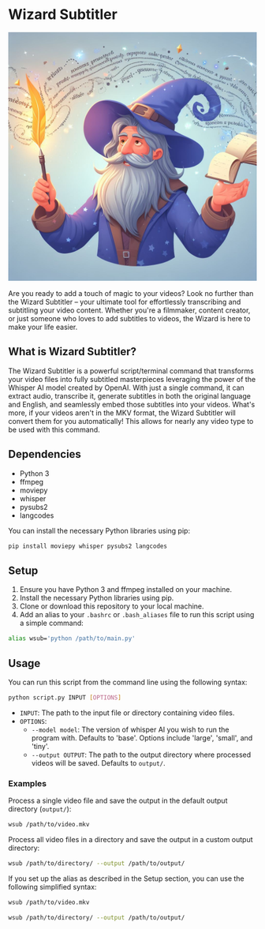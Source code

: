 # Wizard Subtitler
![Wizard Subtitler Mascot](logo.jpeg)

Are you ready to add a touch of magic to your videos? Look no further than the Wizard Subtitler – your ultimate tool for effortlessly transcribing and subtitling your video content. Whether you're a filmmaker, content creator, or just someone who loves to add subtitles to videos, the Wizard is here to make your life easier.

## What is Wizard Subtitler?
The Wizard Subtitler is a powerful script/terminal command that transforms your video files into fully subtitled masterpieces leveraging the power of the Whisper AI model created by OpenAI. With just a single command, it can extract audio, transcribe it, generate subtitles in both the original language and English, and seamlessly 
embed those subtitles into your videos. What's more, if your videos aren't in the MKV format, the Wizard Subtitler will convert them for you automatically! This allows for nearly any video type to be used with this command.

## Dependencies

- Python 3
- ffmpeg
- moviepy
- whisper
- pysubs2
- langcodes

You can install the necessary Python libraries using pip:

```bash
pip install moviepy whisper pysubs2 langcodes
```

## Setup

1. Ensure you have Python 3 and ffmpeg installed on your machine.
2. Install the necessary Python libraries using pip.
3. Clone or download this repository to your local machine.
4. Add an alias to your `.bashrc` or `.bash_aliases` file to run this script using a simple command:

```bash
alias wsub='python /path/to/main.py'
```

## Usage

You can run this script from the command line using the following syntax:

```bash
python script.py INPUT [OPTIONS]
```

- `INPUT`: The path to the input file or directory containing video files.
- `OPTIONS`:
  - `--model model`: The version of whisper AI you wish to run the program with. Defaults to 'base'. Options include 'large', 'small', and 'tiny'.
  - `--output OUTPUT`: The path to the output directory where processed videos will be saved. Defaults to `output/`.

### Examples

Process a single video file and save the output in the default output directory (`output/`):

```bash
wsub /path/to/video.mkv
```

Process all video files in a directory and save the output in a custom output directory:

```bash
wsub /path/to/directory/ --output /path/to/output/
```

If you set up the alias as described in the Setup section, you can use the following simplified syntax:

```bash
wsub /path/to/video.mkv
```

```bash
wsub /path/to/directory/ --output /path/to/output/
```